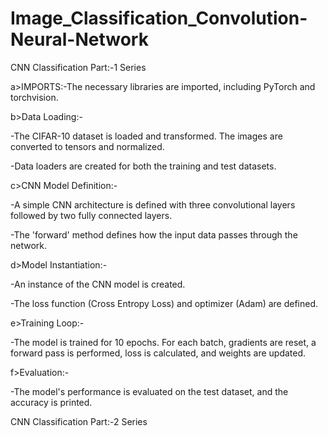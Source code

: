 # Image_Classification_Convolution-Neural-Network
CNN Classification Part:-1 Series
                                                                                                         
  a>IMPORTS:-The necessary libraries are imported, including PyTorch and torchvision.

  b>Data Loading:-
                                                                                                               
  -The CIFAR-10 dataset is loaded and transformed. The images are converted to tensors and normalized.
                                                                                                               
  -Data loaders are created for both the training and test datasets.

  c>CNN Model Definition:-

  -A simple CNN architecture is defined with three convolutional layers followed by two fully connected layers.

  -The 'forward' method defines how the input data passes through the network.

  d>Model Instantiation:-

  -An instance of the CNN model is created.

  -The loss function (Cross Entropy Loss) and optimizer (Adam) are defined.

  e>Training Loop:-

  -The model is trained for 10 epochs. For each batch, gradients are reset, a forward pass is performed, loss is calculated, and weights are updated.

  f>Evaluation:-

  -The model's performance is evaluated on the test dataset, and the accuracy is printed.


CNN Classification Part:-2 Series

  

